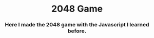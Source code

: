 <h1 align="center">2048 Game</h1>
<h3 align="center">Here I made the 2048 game with the Javascript I learned before.</h3>


